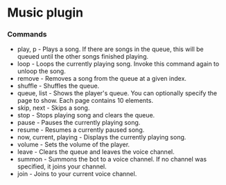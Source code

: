 # Music plugin

### Commands

 * play, p - Plays a song. If there are songs in the queue, this will be queued until the other songs finished playing.
 * loop - Loops the currently playing song. Invoke this command again to unloop the song.
 * remove - Removes a song from the queue at a given index.
 * shuffle - Shuffles the queue.
 * queue, list - Shows the player's queue. You can optionally specify the page to show. Each page contains 10 elements.
 * skip, next - Skips a song.
 * stop - Stops playing song and clears the queue.
 * pause - Pauses the currently playing song.
 * resume - Resumes a currently paused song.
 * now, current, playing - Displays the currently playing song.
 * volume - Sets the volume of the player.
 * leave - Clears the queue and leaves the voice channel.
 * summon - Summons the bot to a voice channel. If no channel was specified, it joins your channel.
 * join - Joins to your current voice channel.

